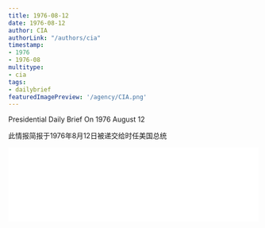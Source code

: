 ```yaml
---
title: 1976-08-12
date: 1976-08-12
author: CIA 
authorLink: "/authors/cia"
timestamp: 
- 1976
- 1976-08
multitype: 
- cia
tags: 
- dailybrief
featuredImagePreview: '/agency/CIA.png'
---
```



Presidential Daily Brief On 1976 August 12

此情报简报于1976年8月12日被递交给时任美国总统

<!--more-->





<div id="over" style="width:100%; overflow:hidden"> <iframe id="sFrame" name="sFrame" frameborder="no" border="0"  allowfullscreen marginwidth="0" scrolling="no" src = " /CIA/1976-08-12.html "  style = " position:absulute; width: 806px; top: 300;" > </iframe> </div>